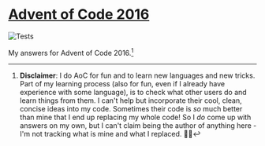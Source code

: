 # [Advent of Code 2016](https://adventofcode.com/2016)

![Tests](https://github.com/eduellery/aoc-2016/actions/workflows/python-package.yml/badge.svg)

My answers for Advent of Code 2016.[^disclaimer]

[^disclaimer]: **Disclaimer**: I do AoC for fun and to learn new languages and new tricks. Part of my learning process (also for fun, even if I
already have experience with some language), is to check what other users do and learn things from them. I can't help but incorporate
their cool, clean, concise ideas into my code. Sometimes their code is *so* much better than mine that I end up replacing my whole code!
So I *do* come up with answers on my own, but I can't claim being the author of anything here - I'm not tracking what is mine and what I replaced. 🤷🏽‍
